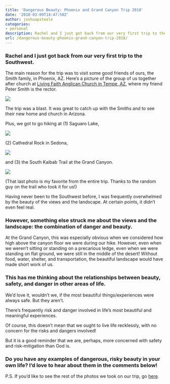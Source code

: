 ```yaml
---
title: 'Dangerous Beauty: Phoenix and Grand Canyon Trip 2018'
date: '2018-03-09T14:47:50Z'
author: joshuapsteele
categories:
- personal
description: Rachel and I just got back from our very first trip to the Southwest.
url: /dangerous-beauty-phoenix-grand-canyon-trip-2018/
---
```

### Rachel and I just got back from our very first trip to the Southwest.

The main reason for the trip was to visit some good friends of ours, the Smith family, in Phoenix, AZ. Here’s a picture of the group of us together after church at [Living Faith Anglican Church in Tempe, AZ](https://livingfaithanglican.org/), where my friend Peter Smith is the rector.

![](https://joshuapsteele.com/wp-content/uploads/2018/03/IMG_3626-1024x768.jpg)

The trip was a blast. It was great to catch up with the Smiths and to see their new home and church in Arizona.

Plus, we got to go hiking at (1) Saguaro Lake,

![](https://joshuapsteele.com/wp-content/uploads/2018/03/IMG_3618-1024x768.jpg)

(2) Cathedral Rock in Sedona,

![](https://joshuapsteele.com/wp-content/uploads/2018/03/IMG_3663.jpg)

and (3) the South Kaibab Trail at the Grand Canyon.

![](https://joshuapsteele.com/wp-content/uploads/2018/03/IMG_3743.jpg)

(That last photo is my favorite from the entire trip. Thanks to the random guy on the trail who took it for us!)

Having never been to the Southwest before, I was frequently overwhelmed by the beauty of the views and the landscape. At certain points, it didn’t even feel real.

### However, something else struck me about the views and the landscape: the combination of danger and beauty.

At the Grand Canyon, this was especially obvious when we considered how high above the canyon floor we were during our hike. However, even when we weren’t sitting or standing on a precarious ledge, even when we were standing on flat ground, we were still in the middle of the desert! Without food, water, shelter, and transportation, the beautiful landscape would have made short work of us.

### This has me thinking about the relationships between beauty, safety, and danger in other areas of life.

We’d love it, wouldn’t we, if the most beautiful things/experiences were always safe. But they aren’t.

There’s frequently risk and danger involved in life’s most beautiful and meaningful experiences.

Of course, this doesn’t mean that we ought to live life recklessly, with no concern for the risks and dangers involved!

But it is a good reminder that we are, perhaps, more concerned with safety and risk-mitigation than God is.

### Do you have any examples of dangerous, risky beauty in your own life? I’d love to hear about them in the comments below!

P.S. If you’d like to see the rest of the photos we took on our trip, go [here](https://photos.app.goo.gl/WU81wH9D9gptYU9D3).